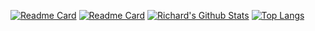   [![Readme Card](https://github-readme-stats.vercel.app/api/pin/?username=gogorichie&repo=ESCleanup)](https://github.com/gogorichie/ESCleanup)
  [![Readme Card](https://github-readme-stats.vercel.app/api/pin/?username=gogorichie&repo=Simple-Pi-Stats-Dashboard)](https://github.com/gogorichie/Simple-Pi-Stats-Dashboard)
  [![Richard's Github Stats](https://github-readme-stats.vercel.app/api?username=gogorichie)](https://github.com/gogorichie)
  [![Top Langs](https://github-readme-stats.vercel.app/api/top-langs/?username=gogorichie&langs_count=5&layout=compact)](https://github.com/gogorichie)






  

